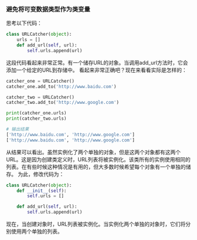 ### 避免将可变数据类型作为类变量

思考以下代码：
```python
class URLCatcher(object):
    urls = []
    def add_url(self, url):
        self.urls.append(url)
```

这段代码看起来非常正常。有一个储存URL的对象。当调用add_url方法时，它会添加一个给定的URL到存储中。
看起来非常正确吧？现在来看看实际是怎样的：

```python
catcher_one = URLCatcher()
catcher_one.add_to('http://www.baidu.com')

catcher_two = URLCatcher()
catcher_two.add_to('http://www.google.com')

print(catcher_one.urls)
print(catcher_two.urls)

# 输出结果
['http://www.baidu.com', 'http://www.google.com']
['http://www.baidu.com', 'http://www.google.com']
```

从结果可以看出。虽然实例化了两个单独的对象，但是这两个对象都有这两个URL。这是因为创建类定义时，URL列表将被实例化。该类所有的实例使用相同的列表。在有些时候这种情况是有用的，但大多数时候希望每个对象有一个单独的储存。
为此，修改代码为：

```python
class URLCatcher(object):
    def __init__(self):
        self.urls = []

    def add_url(self, url):
        self.urls.append(url)
```

现在，当创建对象时，URL列表被实例化。当实例化两个单独的对象时，它们将分别使用两个单独的列表。
